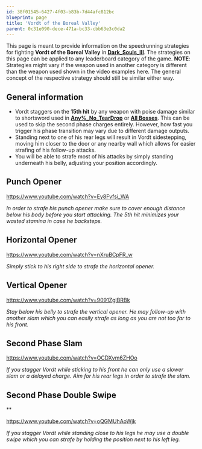 ```yaml
---
id: 38f01545-6427-4f03-b83b-7d44afc812bc
blueprint: page
title: 'Vordt of the Boreal Valley'
parent: 0c31e090-dece-471a-bc33-cbb63e3c0da2
---
```

This page is meant to provide information on the speedrunning strategies for fighting **Vordt of the Boreal Valley** in [**Dark\_Souls\_III**](/darksouls3). The strategies on this page can be applied to any leaderboard category of the game.
**NOTE**: Strategies might vary if the weapon used in another category is different than the weapon used shown in the video examples here. The general concept of the respective strategy should still be similar either way.

## General information

- Vordt staggers on the **15th hit** by any weapon with poise damage similar to shortsword used in [**Any%\_No\_TearDrop**](/darksouls3/any-no-teardrop) or [**All Bosses**](/darksouls3/all-bosses). This can be used to skip the second phase charges entirely. However, how fast you trigger his phase transition may vary due to different damage outputs.
- Standing next to one of his rear legs will result in Vordt sidestepping, moving him closer to the door or any nearby wall which allows for easier strafing of his follow-up attacks.
- You will be able to strafe most of his attacks by simply standing underneath his belly, adjusting your position accordingly.

## **Punch Opener**

https://www.youtube.com/watch?v=Ey8Fvfsi_WA

*In order to strafe his punch opener make sure to cover enough distance below his body before you start attacking. The 5th hit minimizes your wasted stamina in case he backsteps.*

## **Horizontal Opener**

https://www.youtube.com/watch?v=nXruBCpFR_w

*Simply stick to his right side to strafe the horizontal opener.*

## **Vertical Opener**

https://www.youtube.com/watch?v=9091ZglBRBk

*Stay below his belly to strafe the vertical opener. He may follow-up with another slam which you can easily strafe as long as you are not too far to his front.*

## **Second Phase Slam**

https://www.youtube.com/watch?v=OCDXvm6ZHOo

*If you stagger Vordt while sticking to his front he can only use a slower slam or a delayed charge. Aim for his rear legs in order to strafe the slam.*

## **Second Phase Double Swipe**

\**

https://www.youtube.com/watch?v=oQGMUhAoWjk

*If you stagger Vordt while standing close to his legs he may use a double swipe which you can strafe by holding the position next to his left leg.*
